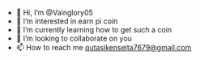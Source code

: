 - 👋 Hi, I’m @Vainglory05
- 👀 I’m interested in earn pi coin
- 🌱 I’m currently learning how to get such a coin 
- 💞️ I’m looking to collaborate on you
- 📫 How to reach me qutasikenseita7679@gmail.com

<!---
Vainglory05/Vainglory05 is a ✨ special ✨ repository because its `README.md` (this file) appears on your GitHub profile.
You can click the Preview link to take a look at your changes.
--->
